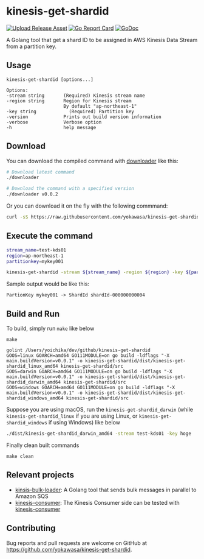 # kinesis-get-shardid

[![Upload Release Asset](https://github.com/yokawasa/kinesis-get-shardid/actions/workflows/release.yml/badge.svg)](https://github.com/yokawasa/kinesis-get-shardid/actions/workflows/release.yml) [![Go Report Card](https://goreportcard.com/badge/github.com/yokawasa/kinesis-get-shardid)](https://goreportcard.com/report/github.com/yokawasa/kinesis-get-shardid) [![GoDoc](https://godoc.org/github.com/yokawasa/kinesis-get-shardid?status.svg)](https://godoc.org/github.com/yokawasa/kinesis-get-shardid)

A Golang tool that get a shard ID to be assigned in AWS Kinesis Data Stream from a partition key.

## Usage

```
kinesis-get-shardid [options...]

Options:
-stream string       (Required) Kinesis stream name
-region string       Region for Kinesis stream
                     By default "ap-northeast-1"
-key string            (Required) Partition key
-version             Prints out build version information
-verbose             Verbose option
-h                   help message
```

## Download

You can download the compiled command with [downloader](https://github.com/yokawasa/kinesis-get-shardid/blob/main/downloader) like this:

```bash
# Download latest command
./downloader

# Download the command with a specified version
./downloader v0.0.2
```
Or you can download it on the fly with the following commmand:

```bash
curl -sS https://raw.githubusercontent.com/yokawasa/kinesis-get-shardid/main/downloader | bash --
```

## Execute the command

```bash
stream_name=test-kds01
region=ap-northeast-1
partitionkey=mykey001

kinesis-get-shardid -stream ${stream_name} -region ${region} -key ${partitionkey}
```

Sample output would be like this:

```
PartionKey mykey001 -> ShardId shardId-000000000004
```


## Build and Run

To build, simply run `make` like below
```
make

golint /Users/yoichika/dev/github/kinesis-get-shardid
GOOS=linux GOARCH=amd64 GO111MODULE=on go build -ldflags "-X main.buildVersion=v0.0.1" -o kinesis-get-shardid/dist/kinesis-get-shardid_linux_amd64 kinesis-get-shardid/src
GOOS=darwin GOARCH=amd64 GO111MODULE=on go build -ldflags "-X main.buildVersion=v0.0.1" -o kinesis-get-shardid/dist/kinesis-get-shardid_darwin_amd64 kinesis-get-shardid/src
GOOS=windows GOARCH=amd64 GO111MODULE=on go build -ldflags "-X main.buildVersion=v0.0.1" -o kinesis-get-shardid/dist/kinesis-get-shardid_windows_amd64 kinesis-get-shardid/src
```

Suppose you are using macOS, run the `kinesis-get-shardid_darwin` (while `kinesis-get-shardid_linux` if you are using Linux, or `kinesis-get-shardid_windows` if using Windows) like below

```bash
./dist/kinesis-get-shardid_darwin_amd64 -stream test-kds01 -key hoge
```

Finally clean built commands

```
make clean
```

## Relevant projects

- [kinsis-bulk-loader](https://github.com/yokawasa/kinesis-bulk-loader): A Golang tool that sends bulk messages in parallel to Amazon SQS
- [kinesis-consumer](https://github.com/yokawasa/kinesis-consumer): The Kinesis Consumer side can be tested with [kinesis-consumer](https://github.com/yokawasa/kinesis-consumer)

## Contributing

Bug reports and pull requests are welcome on GitHub at https://github.com/yokawasa/kinesis-get-shardid.
